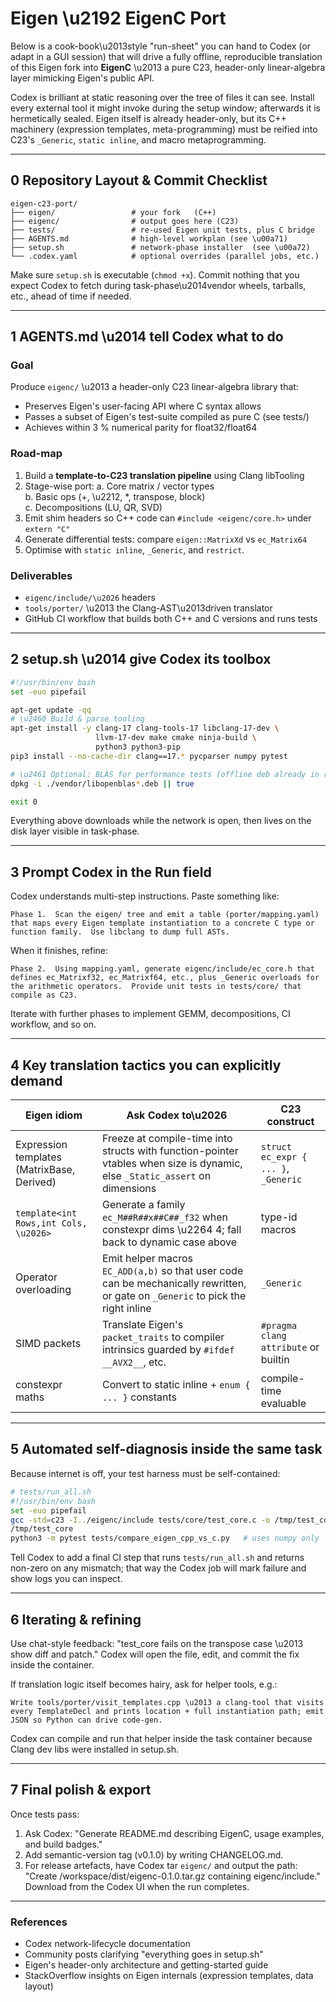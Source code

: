 # Eigen \u2192 EigenC Port

Below is a cook-book\u2013style "run-sheet" you can hand to Codex (or adapt in a GUI session) that will drive a fully offline, reproducible translation of this Eigen fork into **EigenC** \u2013 a pure C23, header-only linear-algebra layer mimicking Eigen's public API.

Codex is brilliant at static reasoning over the tree of files it can see. Install every external tool it might invoke during the setup window; afterwards it is hermetically sealed. Eigen itself is already header-only, but its C++ machinery (expression templates, meta-programming) must be reified into C23's `_Generic`, `static inline`, and macro metaprogramming.

---

## 0  Repository Layout & Commit Checklist
```
eigen-c23-port/
├── eigen/                 # your fork   (C++)
├── eigenc/                # output goes here (C23)
├── tests/                 # re-used Eigen unit tests, plus C bridge
├── AGENTS.md              # high-level workplan (see \u00a71)
├── setup.sh               # network-phase installer  (see \u00a72)
└── .codex.yaml            # optional overrides (parallel jobs, etc.)
```
Make sure `setup.sh` is executable (`chmod +x`). Commit nothing that you expect Codex to fetch during task-phase\u2014vendor wheels, tarballs, etc., ahead of time if needed.

---

## 1  AGENTS.md \u2014 tell Codex what to do

### Goal
Produce `eigenc/` \u2013 a header-only C23 linear-algebra library that:
* Preserves Eigen's user-facing API where C syntax allows
* Passes a subset of Eigen's test-suite compiled as pure C (see tests/)
* Achieves within 3 % numerical parity for float32/float64

### Road-map
1. Build a **template-to-C23 translation pipeline** using Clang libTooling
2. Stage-wise port:
   a. Core matrix / vector types  
   b. Basic ops (+, \u2212, *, transpose, block)  
   c. Decompositions (LU, QR, SVD)
3. Emit shim headers so C++ code can `#include <eigenc/core.h>` under `extern "C"`
4. Generate differential tests: compare `eigen::MatrixXd` vs `ec_Matrix64`
5. Optimise with `static inline`, `_Generic`, and `restrict`.

### Deliverables
* `eigenc/include/\u2026` headers
* `tools/porter/` \u2013 the Clang-AST\u2013driven translator
* GitHub CI workflow that builds both C++ and C versions and runs tests

---

## 2  setup.sh \u2014 give Codex its toolbox

```bash
#!/usr/bin/env bash
set -euo pipefail

apt-get update -qq
# \u2460 Build & parse tooling
apt-get install -y clang-17 clang-tools-17 libclang-17-dev \
                   llvm-17-dev make cmake ninja-build \
                   python3 python3-pip
pip3 install --no-cache-dir clang==17.* pycparser numpy pytest

# \u2461 Optional: BLAS for performance tests (offline deb already in repo)
dpkg -i ./vendor/libopenblas*.deb || true

exit 0
```
Everything above downloads while the network is open, then lives on the disk layer visible in task-phase.

---

## 3  Prompt Codex in the Run field
Codex understands multi-step instructions.  Paste something like:

```
Phase 1.  Scan the eigen/ tree and emit a table (porter/mapping.yaml) that maps every Eigen template instantiation to a concrete C type or function family.  Use libclang to dump full ASTs.
```

When it finishes, refine:

```
Phase 2.  Using mapping.yaml, generate eigenc/include/ec_core.h that defines ec_Matrixf32, ec_Matrixf64, etc., plus _Generic overloads for the arithmetic operators.  Provide unit tests in tests/core/ that compile as C23.
```

Iterate with further phases to implement GEMM, decompositions, CI workflow, and so on.

---

## 4  Key translation tactics you can explicitly demand

| Eigen idiom | Ask Codex to\u2026 | C23 construct |
|-------------|----------------|---------------|
| Expression templates (MatrixBase, Derived) | Freeze at compile-time into structs with function-pointer vtables when size is dynamic, else `_Static_assert` on dimensions | `struct ec_expr { ... }`, `_Generic` |
| `template<int Rows,int Cols, \u2026>` | Generate a family `ec_M##R##x##C##_f32` when constexpr dims \u2264 4; fall back to dynamic case above | type-id macros |
| Operator overloading | Emit helper macros `EC_ADD(a,b)` so that user code can be mechanically rewritten, or gate on `_Generic` to pick the right inline | `_Generic` |
| SIMD packets | Translate Eigen's `packet_traits` to compiler intrinsics guarded by `#ifdef __AVX2__`, etc. | `#pragma clang attribute` or builtin |
| constexpr maths | Convert to static inline + `enum { ... }` constants | compile-time evaluable |

---

## 5  Automated self-diagnosis inside the same task
Because internet is off, your test harness must be self-contained:

```bash
# tests/run_all.sh
#!/usr/bin/env bash
set -euo pipefail
gcc -std=c23 -I../eigenc/include tests/core/test_core.c -o /tmp/test_core
/tmp/test_core
python3 -m pytest tests/compare_eigen_cpp_vs_c.py   # uses numpy only
```

Tell Codex to add a final CI step that runs `tests/run_all.sh` and returns non-zero on any mismatch; that way the Codex job will mark failure and show logs you can inspect.

---

## 6  Iterating & refining
Use chat-style feedback: "test_core fails on the transpose case \u2013 show diff and patch." Codex will open the file, edit, and commit the fix inside the container.

If translation logic itself becomes hairy, ask for helper tools, e.g.:

```
Write tools/porter/visit_templates.cpp \u2013 a clang-tool that visits every TemplateDecl and prints location + full instantiation path; emit JSON so Python can drive code-gen.
```

Codex can compile and run that helper inside the task container because Clang dev libs were installed in setup.sh.

---

## 7  Final polish & export
Once tests pass:
1. Ask Codex: "Generate README.md describing EigenC, usage examples, and build badges."
2. Add semantic-version tag (v0.1.0) by writing CHANGELOG.md.
3. For release artefacts, have Codex tar `eigenc/` and output the path:
   "Create /workspace/dist/eigenc-0.1.0.tar.gz containing eigenc/include."
   Download from the Codex UI when the run completes.

---

### References
* Codex network-lifecycle documentation
* Community posts clarifying "everything goes in setup.sh"
* Eigen's header-only architecture and getting-started guide
* StackOverflow insights on Eigen internals (expression templates, data layout)
